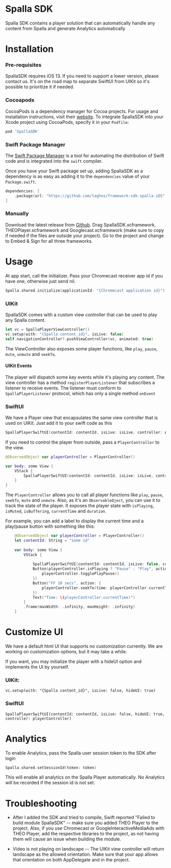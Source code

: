 # Spalla SDK

Spalla SDK contains a player solution that can automatically handle any content from Spalla and generate Analytics automatically

# Installation

### Pre-requisites

SpallaSDK requires iOS 13. If you need to support a lower version, please contact us. It's on the road map to separate SwiftUI from UIKit so it's possible to prioritize it if needed.


### Cocoapods

CocoaPods is a dependency manager for Cocoa projects. For usage and installation instructions, visit their [website](https://www.cocoapods.org). To integrate SpallaSDK into your Xcode project using CocoaPods, specify it in your `Podfile`:

```rb
pod 'SpallaSDK'
```

### Swift Package Manager

The [Swift Package Manager](https://swift.org/package-manager/) is a tool for automating the distribution of Swift code and is integrated into the `swift` compiler.

Once you have your Swift package set up, adding SpallaSDK as a dependency is as easy as adding it to the `dependencies` value of your `Package.swift`.

```swift
dependencies: [
    .package(url: "https://github.com/taghos/framework-sdk-spalla-iOS", .upToNextMajor(from: "0.6.1"))
]
```

### Manually

Download the latest release from [Github](https://github.com/taghos/framework-sdk-spalla-iOS/releases). Drag SpallaSDK.xcframework, THEOPlayer.xcframework and Googlecast.xcframework (make sure to copy if needed if the files are outside your project). Go to the project and change to Embed & Sign for all three frameworks.

# Usage

At app start, call the initializer. Pass your Chromecast receiver app id if you have one, otherwise just send nil.

```swift
Spalla.shared.initialize(applicationId: "{Chromecast application id}")
```

### UIKit

SpallaSDK comes with a custom view controller that can be used to play any Spalla content. 
```swift
let vc = SpallaPlayerViewController()
vc.setup(with: "{Spalla content_id}", isLive: false)
self.navigationController?.pushViewController(vc, animated: true)
```

The ViewController also exposes some player functions, like `play`, `pause`, `mute`, `unmute` and `seekTo`.

#### UIKit Events

The player will dispatch some key events while it's playing any content. The view controller has a method `registerPlayerListener` that subscribes a listener to receive events. The listener must conform to `SpallaPlayerListener` protocol, which has only a single method `onEvent`

### SwiftUI

We have a Player view that encapsulates the same view controller that is used on UIKit. Just add it to your swift code as this

```swift
SpallaPlayerSwiftUI(contentId: contentId, isLive: isLive, controller: nil)
```

If you need to control the player from outside, pass a `PlayerController` to the view.

```swift
@ObservedObject var playerController = PlayerController()

var body: some View {
    VStack {
        SpallaPlayerSwiftUI(contentId: contentId, isLive: isLive, controller: playerController)
    }
}

```

The `PlayerController` allows you to call all player functions like `play`, `pause`, `seekTo`, `mute` and `unmute`. Also, as it's an `ObservableOject`, you can use it to track the state of the player. It exposes the player state with `isPlaying`, `isMuted`, `isBuffering`, `currentTime` and `duration`.

For example, you can add a label to display the current time and a play/pause button with something like this:

```swift
    @ObservedObject var playerController = PlayerController()
    let contentId: String = "some id"
    
    var body: some View {
        VStack {
            
            SpallaPlayerSwiftUI(contentId: contentId, isLive: false, controller: playerController)
            Button(playerController.isPlaying ? "Pause" : "Play", action: {
                playerController.togglePlayPause()
            })
            Button("FF 10 secs", action: {
                playerController.seekTo(time: playerController.currentTime + 10)
            })
            Text("Time: \(playerController.currentTime)")
        }
        .frame(maxWidth: .infinity, maxHeight: .infinity)
    }

```

# Customize UI

We have a default html UI that supports no customization currently. We are working on customization options, but it may take a while.

If you want, you may initialize the player with a hideUI option and implements the UI by yourself. 

### UIKit:

```
vc.setup(with: "{Spalla content_id}", isLive: false, hideUI: true)
```

### SwiftUI

```
SpallaPlayerSwiftUI(contentId: contentId, isLive: false, hideUI: true, controller: playerController)
```

# Analytics

To enable Analytics, pass the Spalla user session token to the SDK after login

```swift
Spalla.shared.setSessionId(token: token)
```

This will enable all analytics on the Spalla Player automatically. No Analytics will be recorded if the session id is not set.


# Troubleshooting

- After I added the SDK and tried to compile, Swift reported "Failed to build module SpallaSDK"
-- make sure you added THEO Player to the project. Also, if you use Chromecast or GoogleInteractiveMediaAds with THEO Player, add the respective libraries to the project, as not having them will cause an issue when building the module.

- Video is not playing on landscape
-- The UIKit view controller will return landscape as the allowed orientation. Make sure that your app allows that orientation on both AppDelegate and in the project. 
